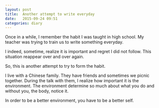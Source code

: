 ```yaml
---
layout: post
title:  Another attempt to write everyday 
date:   2015-09-24 09:51 
categories: diary
---
```


Once in a while, I remember the habit I was taught in high school. My teacher was trying to train us to write something everyday.

I indeed, sometime, realize it is important and regret I did not follow. This situation reappear over and over again.

So, this is another attempt to try to form the habit.


I live with a Chinese family. They have friends and sometimes we picnic together. During the talk with them, I realize how important it is the environment.  The environment determine so much about what you do and without you, the body, notice it.

In order to be a better environment, you have to be a better self.

